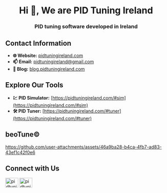 <h1 align="center">Hi 👋, We are PID Tuning Ireland</h1>
<h3 align="center">PID tuning software developed in Ireland</h3>



## Contact Information
- **🌐 Website:** [pidtuningireland.com](https://pidtuningireland.com/)
- **📫 Email:** [pidtuningireland@gmail.com](mailto:pidtuningireland@gmail.com)
- **📝 Blog:** [blog.pidtuningireland.com](https://blog.pidtuningireland.com/)



## Explore Our Tools
- **💹 PID Simulator:** [https://pidtuningireland.com/#sim](https://pidtuningireland.com/#sim)
- **🛠 PID Tuner:** [https://pidtuningireland.com/#tuner](https://pidtuningireland.com/#tuner)



## beoTune©

https://github.com/user-attachments/assets/46a9ba28-b4ca-4fb7-ad83-43ef1c42f0e6



## Connect with Us
<a href="https://www.linkedin.com/in/pidtuningireland/" target="blank"><img align="center" src="https://raw.githubusercontent.com/rahuldkjain/github-profile-readme-generator/master/src/images/icons/Social/linked-in-alt.svg" alt="pidtuningireland" height="30" width="40" /></a>
<a href="https://www.youtube.com/@pidtuningireland" target="blank"><img align="center" src="https://raw.githubusercontent.com/rahuldkjain/github-profile-readme-generator/master/src/images/icons/Social/youtube.svg" alt="pidtuningireland" height="30" width="40" /></a>

